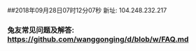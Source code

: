 ##2018年09月28日07时12分07秒 新址: 104.248.232.217
### 兔友常见问题及解答: https://github.com/wanggonging/d/blob/w/FAQ.md
